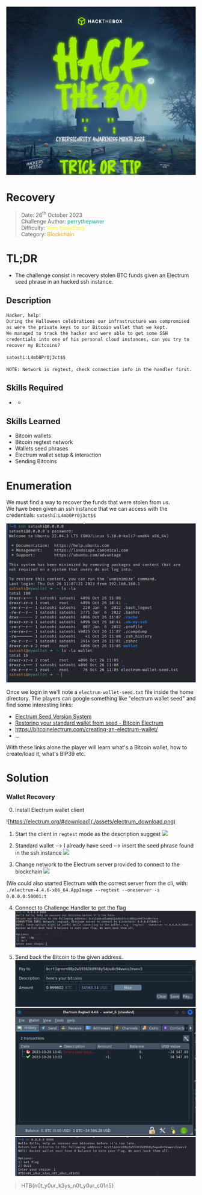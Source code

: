 ![img](./assets/hacktheboo_banner.jpg)

# Recovery

> Date: 26<sup>th</sup> October 2023 \
Challenge Author: <font color=#1E9F9A>perrythepwner</font> \
Difficulty: <font color=yellow>Very Easy/Easy</font> \
Category: <font color=orange> Blockchain</font>

# TL;DR

- The challenge consist in recovery stolen BTC funds given an Electrum seed phrase in an hacked ssh instance.

## Description

```
Hacker, help!
During the Halloween celebrations our infrastructure was compromised as were the private keys to our Bitcoin wallet that we kept.
We managed to track the hacker and were able to get some SSH credentials into one of his personal cloud instances, can you try to recover my Bitcoins?

satoshi:L4mb0Pr0j3ct$$

NOTE: Network is regtest, check connection info in the handler first.
```

## Skills Required

-  -
## Skills Learned

- Bitcoin wallets
- Bitcoin regtest network
- Wallets seed phrases
- Electrum wallet setup & interaction
- Sending Bitcoins

# Enumeration

We must find a way to recover the funds that were stolen from us.  
We have been given an ssh instance that we can access with the credentials:
`satoshi:L4mb0Pr0j3ct$$`

![SSH access](./assets/ssh_access.png)

Once we login in we'll note a `electrum-wallet-seed.txt` file inside the home directory.
The players can google something like "electrum wallet seed" and find some interesting links:
- [Electrum Seed Version System](https://electrum.readthedocs.io/en/latest/seedphrase.html)
- [Restoring your standard wallet from seed - Bitcoin Electrum](https://bitcoinelectrum.com/restoring-your-standard-wallet-from-seed/)
- https://bitcoinelectrum.com/creating-an-electrum-wallet/
- ...

With these links alone the player will learn what's a Bitcoin wallet, how to create/load it, what's BIP39 etc.
# Solution

### Wallet Recovery

0) Install Electrum wallet client

![https://electrum.org/#download](./assets/electrum_download.png)

1) Start the client in `regtest` mode as the description suggest
![](electrum_newwallet.png)
2) Standard wallet --> I already have seed --> insert the seed phrase found in the ssh instance
![](electrum_importseed.png)

3) Change network to the Electrum server provided to connect to the blockchain
![](electrum_server.png)

(We could also started Electrum with the correct server from the cli, with: `./electrum-4.4.6-x86_64.AppImage --regtest --oneserver -s 0.0.0.0:50001:t`

4) Connect to Challenge Handler to get the flag
![](./assets/challenge_handler.png)

5) Send back the Bitcoin to the given address.
![](./assets/sending_btc_back.png)
![](./assets/btc_sent.png)
![](./assets/flag.png)


> HTB{n0t_y0ur_k3ys_n0t_y0ur_c01n5}
